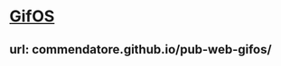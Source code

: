 # [GifOS](https://commendatore.github.io/pub-web-gifos/)

## url: commendatore.github.io/pub-web-gifos/
